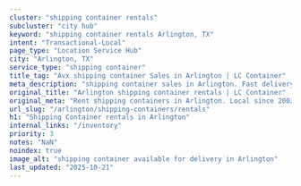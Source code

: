 ```yaml
---
cluster: "shipping container rentals"
subcluster: "city hub"
keyword: "shipping container rentals Arlington, TX"
intent: "Transactional-Local"
page_type: "Location Service Hub"
city: "Arlington, TX"
service_type: "shipping container"
title_tag: "Avx shipping container Sales in Arlington | LC Container"
meta_description: "shipping container sales in Arlington. Fast delivery, competitive pricing. Serving shipping containers area. Quote ID: WLK. Call (214) 524-4168 for your free quote today."
original_title: "Arlington shipping container rentals | LC Container"
original_meta: "Rent shipping containers in Arlington. Local since 2003. Flexible rental terms. Same-week delivery available. Get your free quote — call (214) 524-4168 today."
url_slug: "/arlington/shipping-containers/rentals"
h1: "Shipping Container rentals in Arlington"
internal_links: "/inventory"
priority: 3
notes: "NaN"
noindex: true
image_alt: "shipping container available for delivery in Arlington"
last_updated: "2025-10-21"
---
```


<!-- TODO: Add unique city/inventory copy, images, and internal links here. -->
